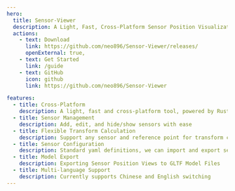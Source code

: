 ```yaml
---
hero:
  title: Sensor-Viewer
  description: A Light, Fast, Cross-Platform Sensor Position Visualization Tool Based On Transforms
  actions:
    - text: Download
      link: https://github.com/neo896/Sensor-Viewer/releases/
      openExternal: true,
    - text: Get Started
      link: /guide
    - text: GitHub
      icon: github
      link: https://github.com/neo896/Sensor-Viewer

features:
  - title: Cross-Platform
    description: A light, fast and cross-platform tool, powered by Rust Tauri
  - title: Sensor Management
    description: Add, edit, and hide/show sensors with ease
  - title: Flexible Transform Calculation
    description: Support any sensor and reference point for transform calculation and choose between Euler and quaternion rotation methods
  - title: Sensor Configuration
    description: Standard yaml definitions, we can import and export sensor configuration files
  - title: Model Export
    description: Exporting Sensor Position Views to GLTF Model Files
  - title: Multi-language Support
    description: Currently supports Chinese and English switching
---
```

